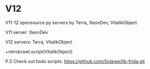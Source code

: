 # V12

V11-12 opensource py servers by Terra, XeonDev, VitalikObject

V11 server: XeonDev

V12 servers: Terra, VitalikObject

+retrobrawl.script(VitalikObject)

P.S Check out bsds scripts: https://github.com/Solaree/lib-frida.git
